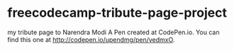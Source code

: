 # freecodecamp-tribute-page-project
my tribute page to Narendra Modi 
A Pen created at CodePen.io. You can find this one at http://codepen.io/upendmg/pen/yedmxO.
